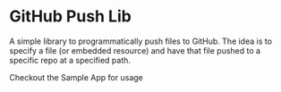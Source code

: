 # GitHub Push Lib

A simple library to programmatically push files to GitHub. The idea is to specify a file (or 
embedded resource) and have that file pushed to a specific repo at a specified path.

Checkout the Sample App for usage